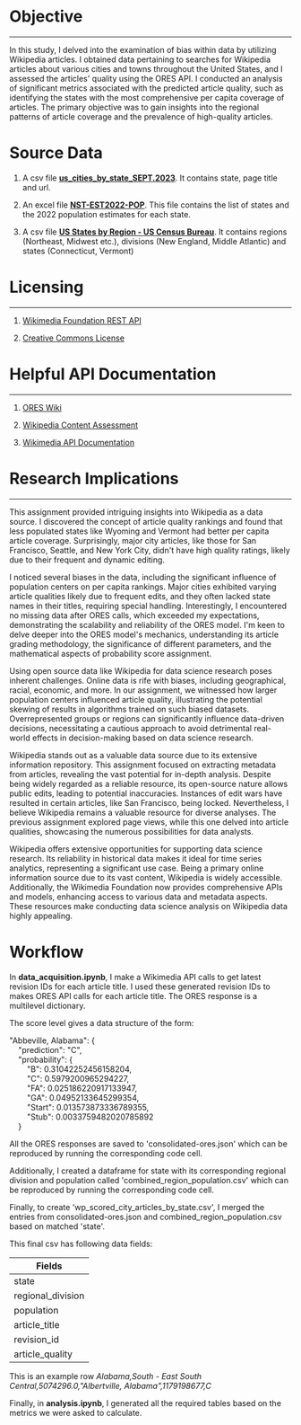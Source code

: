 # Objective  
---  
In this study, I delved into the examination of bias within data by utilizing Wikipedia articles. I obtained data pertaining to searches for Wikipedia articles about various cities and towns throughout the United States, and I assessed the articles' quality using the ORES API. I conducted an analysis of significant metrics associated with the predicted article quality, such as identifying the states with the most comprehensive per capita coverage of articles. The primary objective was to gain insights into the regional patterns of article coverage and the prevalence of high-quality articles.

# Source Data
1. A csv file [**us_cities_by_state_SEPT.2023**](https://en.wikipedia.org/wiki/Category:Lists_of_cities_in_the_United_States_by_state). It contains state, page title and url. 

2. An excel file [**NST-EST2022-POP**](https://www.census.gov/data/tables/time-series/demo/popest/2020s-state-total.html). This file contains the list of states and the 2022 population estimates for each state.

3. A csv file [**US States by Region - US Census Bureau**](https://docs.google.com/spreadsheets/d/14Sjfd_u_7N9SSyQ7bmxfebF_2XpR8QamvmNntKDIQB0/edit#gid=0). It contains regions (Northeast, Midwest etc.), divisions (New England, Middle Atlantic) and states (Connecticut, Vermont)

# Licensing    
---   
1. [Wikimedia Foundation REST API](https://www.mediawiki.org/wiki/API:REST_API#Terms_and_conditions)

2. [Creative Commons License](https://creativecommons.org/licenses/by/4.0/)

# Helpful API Documentation    
---    
1. [ORES Wiki](https://www.mediawiki.org/wiki/ORES)
   
2. [Wikipedia Content Assessment](https://en.wikipedia.org/wiki/Wikipedia:Content_assessment)
   
3. [Wikimedia API Documentation](https://www.mediawiki.org/wiki/API:Info)

# Research Implications   
---    
This assignment provided intriguing insights into Wikipedia as a data source. I discovered the concept of article quality rankings and found that less populated states like Wyoming and Vermont had better per capita article coverage. Surprisingly, major city articles, like those for San Francisco, Seattle, and New York City, didn't have high quality ratings, likely due to their frequent and dynamic editing.

I noticed several biases in the data, including the significant influence of population centers on per capita rankings. Major cities exhibited varying article qualities likely due to frequent edits, and they often lacked state names in their titles, requiring special handling. Interestingly, I encountered no missing data after ORES calls, which exceeded my expectations, demonstrating the scalability and reliability of the ORES model. I'm keen to delve deeper into the ORES model's mechanics, understanding its article grading methodology, the significance of different parameters, and the mathematical aspects of probability score assignment.

Using open source data like Wikipedia for data science research poses inherent challenges. Online data is rife with biases, including geographical, racial, economic, and more. In our assignment, we witnessed how larger population centers influenced article quality, illustrating the potential skewing of results in algorithms trained on such biased datasets. Overrepresented groups or regions can significantly influence data-driven decisions, necessitating a cautious approach to avoid detrimental real-world effects in decision-making based on data science research.

Wikipedia stands out as a valuable data source due to its extensive information repository. This assignment focused on extracting metadata from articles, revealing the vast potential for in-depth analysis. Despite being widely regarded as a reliable resource, its open-source nature allows public edits, leading to potential inaccuracies. Instances of edit wars have resulted in certain articles, like San Francisco, being locked. Nevertheless, I believe Wikipedia remains a valuable resource for diverse analyses. The previous assignment explored page views, while this one delved into article qualities, showcasing the numerous possibilities for data analysts.

Wikipedia offers extensive opportunities for supporting data science research. Its reliability in historical data makes it ideal for time series analytics, representing a significant use case. Being a primary online information source due to its vast content, Wikipedia is widely accessible. Additionally, the Wikimedia Foundation now provides comprehensive APIs and models, enhancing access to various data and metadata aspects. These resources make conducting data science analysis on Wikipedia data highly appealing.

# Workflow

In **data_acquisition.ipynb**, I make a Wikimedia API calls to get latest revision IDs for each article title. I used these generated revision IDs to makes ORES API calls for each article title. The ORES response is a multilevel dictionary.    
      
The score level gives a data structure of the form:   
           
"Abbeville, Alabama": {   
&nbsp;&nbsp;&nbsp;&nbsp;"prediction": "C",   
&nbsp;&nbsp;&nbsp;&nbsp;"probability": {   
&nbsp;&nbsp;&nbsp;&nbsp;&nbsp;&nbsp;&nbsp;&nbsp;"B": 0.31042252456158204,   
&nbsp;&nbsp;&nbsp;&nbsp;&nbsp;&nbsp;&nbsp;&nbsp;"C": 0.5979200965294227,   
&nbsp;&nbsp;&nbsp;&nbsp;&nbsp;&nbsp;&nbsp;&nbsp;"FA": 0.025186220917133947,   
&nbsp;&nbsp;&nbsp;&nbsp;&nbsp;&nbsp;&nbsp;&nbsp;"GA": 0.04952133645299354,   
&nbsp;&nbsp;&nbsp;&nbsp;&nbsp;&nbsp;&nbsp;&nbsp;"Start": 0.013573873336789355,   
&nbsp;&nbsp;&nbsp;&nbsp;&nbsp;&nbsp;&nbsp;&nbsp;"Stub": 0.0033759482020785892   
&nbsp;&nbsp;&nbsp;&nbsp;}    

All the ORES responses are saved to 'consolidated-ores.json' which can be reproduced by running the corresponding code cell. 
           
Additionally, I created a dataframe for state with its corresponding regional division and population called 'combined_region_population.csv' which can be reproduced by running the corresponding code cell.   
     
Finally, to create 'wp_scored_city_articles_by_state.csv', I merged the entries from consolidated-ores.json and combined_region_population.csv based on matched 'state'.    
     
This final csv has following data fields:

| Fields    |
| -------- |
| state  |
| regional_division |
| population    |
| article_title |
| revision_id |
| article_quality |    
     
This is an example row *Alabama,South - East South Central,5074296.0,"Albertville, Alabama",1179198677,C*

Finally, in **analysis.ipynb**, I generated all the required tables based on the metrics we were asked to calculate.    
